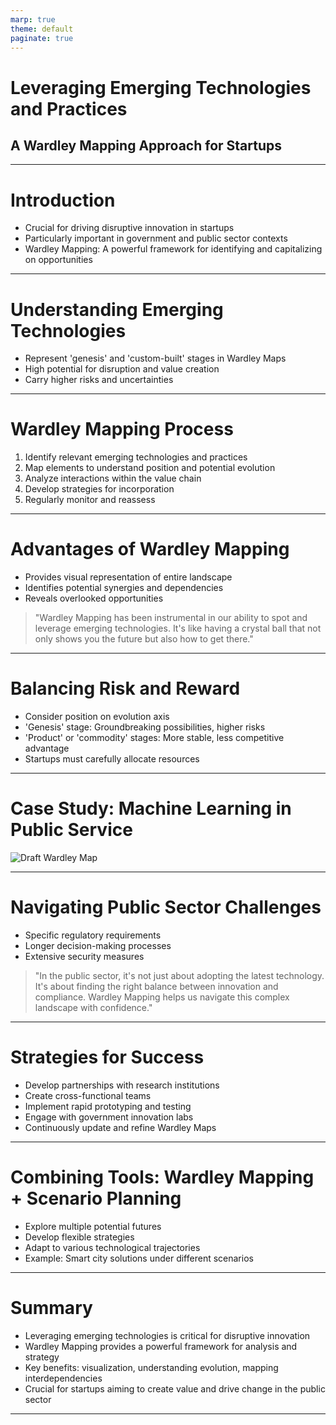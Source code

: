 ```yaml
---
marp: true
theme: default
paginate: true
---
```


# Leveraging Emerging Technologies and Practices
## A Wardley Mapping Approach for Startups

---

# Introduction

- Crucial for driving disruptive innovation in startups
- Particularly important in government and public sector contexts
- Wardley Mapping: A powerful framework for identifying and capitalizing on opportunities

---

# Understanding Emerging Technologies

- Represent 'genesis' and 'custom-built' stages in Wardley Maps
- High potential for disruption and value creation
- Carry higher risks and uncertainties

---

# Wardley Mapping Process

1. Identify relevant emerging technologies and practices
2. Map elements to understand position and potential evolution
3. Analyze interactions within the value chain
4. Develop strategies for incorporation
5. Regularly monitor and reassess

---

# Advantages of Wardley Mapping

- Provides visual representation of entire landscape
- Identifies potential synergies and dependencies
- Reveals overlooked opportunities

> "Wardley Mapping has been instrumental in our ability to spot and leverage emerging technologies. It's like having a crystal ball that not only shows you the future but also how to get there."

---

# Balancing Risk and Reward

- Consider position on evolution axis
- 'Genesis' stage: Groundbreaking possibilities, higher risks
- 'Product' or 'commodity' stages: More stable, less competitive advantage
- Startups must carefully allocate resources

---

# Case Study: Machine Learning in Public Service

![Draft Wardley Map](https://images.wardleymaps.ai/map_74f259e2-4911-45b4-b0af-fc6e98a0574a.png)

---

# Navigating Public Sector Challenges

- Specific regulatory requirements
- Longer decision-making processes
- Extensive security measures

> "In the public sector, it's not just about adopting the latest technology. It's about finding the right balance between innovation and compliance. Wardley Mapping helps us navigate this complex landscape with confidence."

---

# Strategies for Success

- Develop partnerships with research institutions
- Create cross-functional teams
- Implement rapid prototyping and testing
- Engage with government innovation labs
- Continuously update and refine Wardley Maps

---

# Combining Tools: Wardley Mapping + Scenario Planning

- Explore multiple potential futures
- Develop flexible strategies
- Adapt to various technological trajectories
- Example: Smart city solutions under different scenarios

---

# Summary

- Leveraging emerging technologies is critical for disruptive innovation
- Wardley Mapping provides a powerful framework for analysis and strategy
- Key benefits: visualization, understanding evolution, mapping interdependencies
- Crucial for startups aiming to create value and drive change in the public sector

---